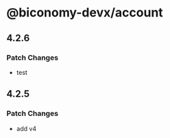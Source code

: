 # @biconomy-devx/account

## 4.2.6

### Patch Changes

- test

## 4.2.5

### Patch Changes

- add v4
